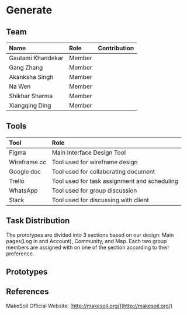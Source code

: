 # Generate #

## Team ##

| Name                 	| Role		    | Contribution |
| :---                 	| :---         	| :---         |
| Gautami Khandekar	   	| Member |   |
| Gang Zhang		   	| Member | 	 |
| Akanksha Singh	   	| Member |   |
| Na Wen				| Member | 	 |
| Shikhar Sharma   		| Member | 	 |
| Xiangqing Ding		| Member | 	 |


## Tools ##

| Tool                 	| Role		    |
| :---                 	| :---         	|
| Figma	   				| Main Interface Design Tool |
| Wireframe.cc 			| Tool used for wireframe design |
| Google doc   			| Tool used for collaborating document |
| Trello				| Tool used for task assignment and scheduling |
| WhatsApp	   			| Tool used for group discussion |
| Slack	   				| Tool used for discussing with client  |

## Task Distribution ##

The prototypes are divided into 3 sections based on our design: Main pages(Log in and Account), Community, and Map. Each two group members are assigned with on one of the section according to their preference.

## Prototypes ##


## References ##

MakeSoil Official Website: [http://makesoil.org/](http://makesoil.org/)

